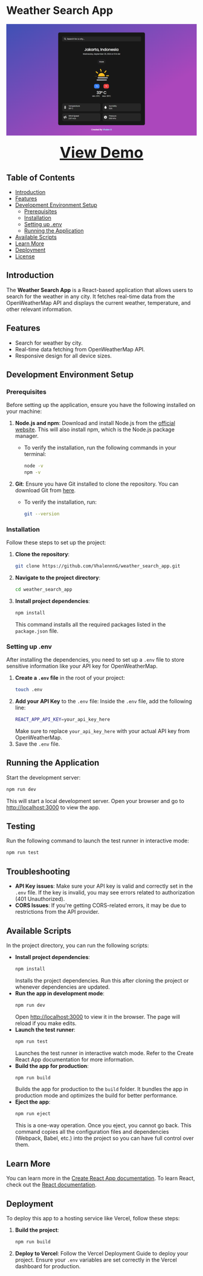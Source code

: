 # Weather Search App

<p align="center">
  <img src="public/ss.png" alt="Screenshot" />
  <br />
  <br />
  <a href="https://weather-search-app-amber.vercel.app/" style="font-size: 40px; font-weight: bold;">View Demo</a>
  <br />
</p>

## Table of Contents

- [Introduction](#introduction)
- [Features](#features)
- [Development Environment Setup](#development-environment-setup)
  - [Prerequisites](#prerequisites)
  - [Installation](#installation)
  - [Setting up .env](#setting-up-env)
  - [Running the Application](#running-the-application)
- [Available Scripts](#available-scripts)
- [Learn More](#learn-more)
- [Deployment](#deployment)
- [License](#license)

## Introduction

The **Weather Search App** is a React-based application that allows users to search for the weather in any city. It fetches real-time data from the OpenWeatherMap API and displays the current weather, temperature, and other relevant information.

## Features

- Search for weather by city.
- Real-time data fetching from OpenWeatherMap API.
- Responsive design for all device sizes.

## Development Environment Setup

### Prerequisites

Before setting up the application, ensure you have the following installed on your machine:

1. **Node.js and npm**: Download and install Node.js from the [official website](https://nodejs.org/). This will also install npm, which is the Node.js package manager.

   - To verify the installation, run the following commands in your terminal:
     ```bash
     node -v
     npm -v
     ```

2. **Git**: Ensure you have Git installed to clone the repository. You can download Git from [here](https://git-scm.com/downloads).
   - To verify the installation, run:
     ```bash
     git --version
     ```

### Installation

Follow these steps to set up the project:

1. **Clone the repository**:
   ```bash
   git clone https://github.com/VhalennnG/weather_search_app.git
   ```
2. **Navigate to the project directory**:
   ```bash
   cd weather_search_app
   ```
3. **Install project dependencies**:
   ```bash
   npm install
   ```
   This command installs all the required packages listed in the `package.json` file.

### Setting up .env

After installing the dependencies, you need to set up a `.env` file to store sensitive information like your API key for OpenWeatherMap.

1.  **Create a `.env` file** in the root of your project:
    ```bash
    touch .env
    ```
2.  **Add your API Key** to the `.env` file: Inside the `.env` file, add the following line:
    ```bash
    REACT_APP_API_KEY=your_api_key_here
    ```
    Make sure to replace `your_api_key_here` with your actual API key from OpenWeatherMap.
3.  Save the `.env` file.

## Running the Application

Start the development server:

```bash
npm run dev
```

This will start a local development server. Open your browser and go to [http://localhost:3000](http://localhost:3000) to view the app.

## Testing

Run the following command to launch the test runner in interactive mode:

```bash
npm run test
```

## Troubleshooting

- **API Key issues**: Make sure your API key is valid and correctly set in the `.env` file. If the key is invalid, you may see errors related to authorization (401 Unauthorized).
- **CORS Issues**: If you're getting CORS-related errors, it may be due to restrictions from the API provider.

## Available Scripts

In the project directory, you can run the following scripts:

- **Install project dependencies**:
  ```bash
  npm install
  ```
  Installs the project dependencies. Run this after cloning the project or whenever dependencies are updated.
- **Run the app in development mode**:
  ```bash
  npm run dev
  ```
  Open [http://localhost:3000](http://localhost:3000) to view it in the browser. The page will reload if you make edits.
- **Launch the test runner**:
  ```bash
  npm run test
  ```
  Launches the test runner in interactive watch mode. Refer to the Create React App documentation for more information.
- **Build the app for production**:
  ```bash
  npm run build
  ```
  Builds the app for production to the `build` folder. It bundles the app in production mode and optimizes the build for better performance.
- **Eject the app**:
  ```bash
  npm run eject
  ```
  This is a one-way operation. Once you eject, you cannot go back. This command copies all the configuration files and dependencies (Webpack, Babel, etc.) into the project so you can have full control over them.

## Learn More

You can learn more in the [Create React App documentation](https://facebook.github.io/create-react-app/docs/getting-started).
To learn React, check out the [React documentation](https://reactjs.org/).

## Deployment

To deploy this app to a hosting service like Vercel, follow these steps:

1.  **Build the project**:
    ```bash
    npm run build
    ```
2.  **Deploy to Vercel**: Follow the Vercel Deployment Guide to deploy your project. Ensure your `.env` variables are set correctly in the Vercel dashboard for production.
